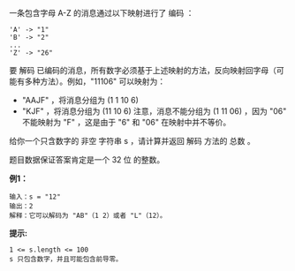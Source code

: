 一条包含字母 A-Z 的消息通过以下映射进行了 编码 ：
```
'A' -> "1"
'B' -> "2"
...
'Z' -> "26"
```
要 解码 已编码的消息，所有数字必须基于上述映射的方法，反向映射回字母（可能有多种方法）。例如，"11106" 可以映射为：

- "AAJF" ，将消息分组为 (1 1 10 6)
- "KJF" ，将消息分组为 (11 10 6)
注意，消息不能分组为  (1 11 06) ，因为 "06" 不能映射为 "F" ，这是由于 "6" 和 "06" 在映射中并不等价。

给你一个只含数字的 非空 字符串 s ，请计算并返回 解码 方法的 总数 。

题目数据保证答案肯定是一个 32 位 的整数。

**例1：**
```
输入：s = "12"
输出：2
解释：它可以解码为 "AB"（1 2）或者 "L"（12）。
```

**提示:**
```
1 <= s.length <= 100
s 只包含数字，并且可能包含前导零。
```

